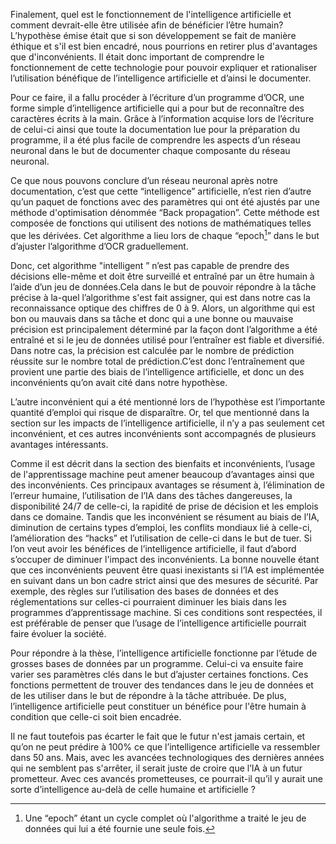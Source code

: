 Finalement, quel est le fonctionnement de l'intelligence artificielle et
comment devrait-elle être utilisée afin de bénéficier l’être humain? 
L’hypothèse émise était que si son développement se fait de manière éthique
et s'il est bien encadré, nous pourrions en retirer plus d'avantages que
d'inconvénients. Il était donc important de comprendre le fonctionnement 
de cette technologie pour pouvoir expliquer et rationaliser l’utilisation 
bénéfique de l’intelligence artificielle et d’ainsi le documenter.


Pour ce faire, il a fallu procéder à l’écriture d’un programme d’OCR, une 
forme simple d’intelligence artificielle qui a pour but de reconnaître des
caractères écrits à la main. Grâce à l’information acquise lors de l’écriture
de celui-ci ainsi que toute la documentation lue pour la préparation du 
programme, il a été plus facile de comprendre les aspects d’un réseau neuronal
dans le but de documenter chaque composante du réseau neuronal.


Ce que nous pouvons conclure d’un réseau neuronal après notre documentation,
c’est que cette “intelligence” artificielle, n’est rien d’autre qu’un paquet
de fonctions avec des paramètres qui ont été ajustés par une méthode d'optimisation
dénommée “Back propagation”. Cette méthode est composée de fonctions qui 
utilisent des notions de mathématiques telles que les dérivées. Cet algorithme
a lieu lors de chaque “epoch[^1]” dans le but d’ajuster l’algorithme d’OCR 
graduellement.  


Donc, cet algorithme "intelligent ” n’est pas capable de prendre des 
décisions elle-même et doit être surveillé et entraîné par un être humain
à l’aide d’un jeu de données.Cela dans le but de pouvoir répondre à la tâche
précise à la-quel l’algorithme s'est fait assigner, qui est dans notre 
cas la reconnaissance optique des chiffres de 0 à 9. Alors, un algorithme
qui est bon ou mauvais dans sa tâche et donc qui a une bonne ou mauvaise 
précision est principalement déterminé par la façon dont l’algorithme a 
été entraîné et si le jeu de données utilisé pour l’entraîner est fiable
et diversifié. Dans notre cas, la précision est calculée par le nombre de
prédiction réussite sur le nombre total de prédiction.C’est donc l’entraînement
que provient une partie des biais de l’intelligence artificielle, et donc
un des inconvénients qu’on avait cité dans notre hypothèse.


L’autre inconvénient qui a été mentionné lors de l’hypothèse est l’importante
quantité d’emploi qui risque de disparaître. Or, tel que mentionné dans la
section sur les impacts de l’intelligence artificielle, il n’y a pas seulement
cet inconvénient, et ces autres inconvénients sont accompagnés de plusieurs
avantages intéressants. 


Comme il est décrit dans la section des bienfaits et inconvénients, l’usage
de l'apprentissage machine peut amener beaucoup d’avantages ainsi que des
inconvénients. Ces principaux avantages se résument à,
 l’élimination de l’erreur humaine, l’utilisation de l’IA dans des tâches
 dangereuses, la disponibilité 24/7 de celle-ci, la rapidité de prise de 
 décision et les emplois dans ce domaine. Tandis que les inconvénient se
 résument au biais de l’IA, diminution de certains types d’emploi, les conflits
 mondiaux lié à celle-ci, l’amélioration des “hacks” et l’utilisation de 
 celle-ci dans le but de tuer. Si l’on veut avoir les bénéfices de l’intelligence
 artificielle, il faut d’abord s’occuper de diminuer l'impact des inconvénients. 
 La bonne nouvelle étant que ces inconvénients peuvent être quasi inexistants
 si l’IA est implémentée en suivant dans un bon cadre strict ainsi que des 
 mesures de sécurité. Par exemple, des règles sur l’utilisation des bases 
 de données et des réglementations sur celles-ci pourraient diminuer les 
 biais dans les programmes d’apprentissage machine. Si ces conditions sont
 respectées, il est préférable de penser que l’usage de l’intelligence
 artificielle pourrait faire évoluer la société.


Pour répondre à la thèse, l’intelligence artificielle fonctionne par l’étude
de grosses bases de données par un programme. Celui-ci va ensuite faire 
varier ses paramètres clés dans le but d’ajuster certaines fonctions. Ces 
fonctions permettent de trouver des tendances dans le jeu de données et de
les utiliser dans le but de répondre à la tâche attribuée. De plus, 
l’intelligence artificielle peut constituer un bénéfice pour l'être humain
à condition que celle-ci soit bien encadrée.


Il ne faut toutefois pas écarter le fait que le futur n'est jamais certain,
et qu’on ne peut prédire à 100% ce que l’intelligence artificielle va 
ressembler dans 50 ans. Mais, avec les avancées technologiques des dernières
années qui ne semblent pas s'arrêter, il serait juste de croire que l’IA
à un futur prometteur. Avec ces avancés prometteuses, ce pourrait-il qu’il
y aurait une sorte d’intelligence au-delà de celle humaine et artificielle ?

[^1]: Une “epoch” étant un cycle complet où l'algorithme a traité
le jeu de données qui lui a été fournie une seule fois.

